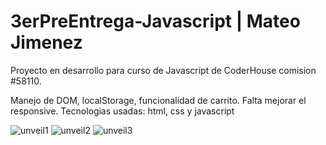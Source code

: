 # 3erPreEntrega-Javascript | Mateo Jimenez

Proyecto en desarrollo para curso de Javascript de CoderHouse comision #58110.

Manejo de DOM, localStorage, funcionalidad de carrito. Falta mejorar el responsive. Tecnologias usadas: html, css y javascript

![unveil1](https://github.com/jimenezmateo44/3erPreEntrega-Javascript/assets/88990332/189051c6-63c2-49a2-985b-b97237952a31)
![unveil2](https://github.com/jimenezmateo44/3erPreEntrega-Javascript/assets/88990332/cb8d1a9f-339d-4175-b133-aa9a9e3aa946)
![unveil3](https://github.com/jimenezmateo44/3erPreEntrega-Javascript/assets/88990332/feff6adb-5998-43ab-81a1-45fbda59ef86)

